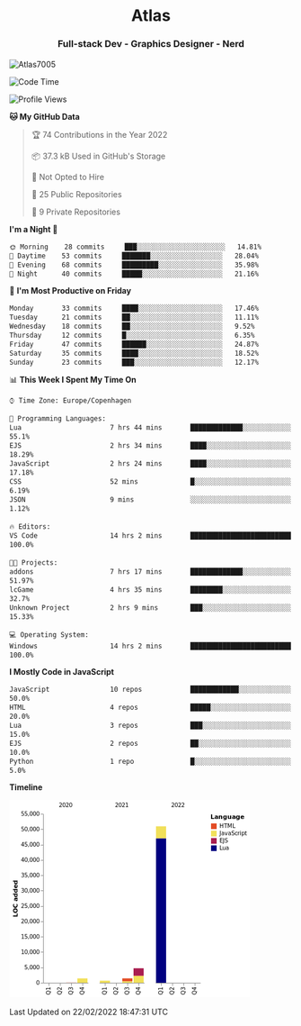 <h1 align="center">Atlas</h1>
<h3 align="center">Full-stack Dev - Graphics Designer - Nerd</h3>

<p><img align="center" src="https://github-readme-stats.vercel.app/api/top-langs?username=Atlas7005&show_icons=true&locale=en&layout=compact" alt="Atlas7005" /></p>

<!--START_SECTION:waka-->
![Code Time](http://img.shields.io/badge/Code%20Time-487%20hrs%2049%20mins-blue)

![Profile Views](http://img.shields.io/badge/Profile%20Views-56-blue)

**🐱 My GitHub Data** 

> 🏆 74 Contributions in the Year 2022
 > 
> 📦 37.3 kB Used in GitHub's Storage 
 > 
> 🚫 Not Opted to Hire
 > 
> 📜 25 Public Repositories 
 > 
> 🔑 9 Private Repositories  
 > 
**I'm a Night 🦉** 

```text
🌞 Morning    28 commits     ███░░░░░░░░░░░░░░░░░░░░░░   14.81% 
🌆 Daytime    53 commits     ███████░░░░░░░░░░░░░░░░░░   28.04% 
🌃 Evening    68 commits     █████████░░░░░░░░░░░░░░░░   35.98% 
🌙 Night      40 commits     █████░░░░░░░░░░░░░░░░░░░░   21.16%

```
📅 **I'm Most Productive on Friday** 

```text
Monday       33 commits     ████░░░░░░░░░░░░░░░░░░░░░   17.46% 
Tuesday      21 commits     ██░░░░░░░░░░░░░░░░░░░░░░░   11.11% 
Wednesday    18 commits     ██░░░░░░░░░░░░░░░░░░░░░░░   9.52% 
Thursday     12 commits     █░░░░░░░░░░░░░░░░░░░░░░░░   6.35% 
Friday       47 commits     ██████░░░░░░░░░░░░░░░░░░░   24.87% 
Saturday     35 commits     ████░░░░░░░░░░░░░░░░░░░░░   18.52% 
Sunday       23 commits     ███░░░░░░░░░░░░░░░░░░░░░░   12.17%

```


📊 **This Week I Spent My Time On** 

```text
⌚︎ Time Zone: Europe/Copenhagen

💬 Programming Languages: 
Lua                      7 hrs 44 mins       █████████████░░░░░░░░░░░░   55.1% 
EJS                      2 hrs 34 mins       ████░░░░░░░░░░░░░░░░░░░░░   18.29% 
JavaScript               2 hrs 24 mins       ████░░░░░░░░░░░░░░░░░░░░░   17.18% 
CSS                      52 mins             █░░░░░░░░░░░░░░░░░░░░░░░░   6.19% 
JSON                     9 mins              ░░░░░░░░░░░░░░░░░░░░░░░░░   1.12%

🔥 Editors: 
VS Code                  14 hrs 2 mins       █████████████████████████   100.0%

🐱‍💻 Projects: 
addons                   7 hrs 17 mins       █████████████░░░░░░░░░░░░   51.97% 
lcGame                   4 hrs 35 mins       ████████░░░░░░░░░░░░░░░░░   32.7% 
Unknown Project          2 hrs 9 mins        ███░░░░░░░░░░░░░░░░░░░░░░   15.33%

💻 Operating System: 
Windows                  14 hrs 2 mins       █████████████████████████   100.0%

```

**I Mostly Code in JavaScript** 

```text
JavaScript               10 repos            ████████████░░░░░░░░░░░░░   50.0% 
HTML                     4 repos             █████░░░░░░░░░░░░░░░░░░░░   20.0% 
Lua                      3 repos             ███░░░░░░░░░░░░░░░░░░░░░░   15.0% 
EJS                      2 repos             ██░░░░░░░░░░░░░░░░░░░░░░░   10.0% 
Python                   1 repo              █░░░░░░░░░░░░░░░░░░░░░░░░   5.0%

```


**Timeline**

![Chart not found](https://raw.githubusercontent.com/Atlas7005/Atlas7005/master/charts/bar_graph.png) 


 Last Updated on 22/02/2022 18:47:31 UTC
<!--END_SECTION:waka-->

